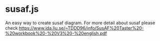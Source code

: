 # susaf.js

An easy way to create susaf diagram.
For more detail about susaf please check 
https://www.ida.liu.se/~TDDD96/info/SusAF%20Taster%20-%20workbook%20-%20V3%20-%20english.pdf
